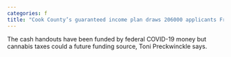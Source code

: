 ```yaml
---
categories: f
title: "Cook County’s guaranteed income plan draws 206000 applicants Friday is the last day to apply before 3250 recipients are selected"
---
```

The cash handouts have been funded by federal COVID-19 money but cannabis taxes could a future funding source, Toni Preckwinckle says.